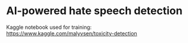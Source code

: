 # AI-powered hate speech detection
Kaggle notebook used for training: https://www.kaggle.com/malyvsen/toxicity-detection